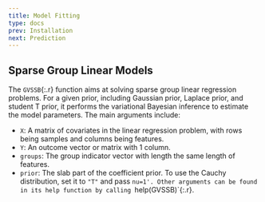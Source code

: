 ```yaml
---
title: Model Fitting
type: docs
prev: Installation
next: Prediction
---
```


## Sparse Group Linear Models
The `GVSSB`{:.r} function aims at solving sparse group linear regression problems. For a given prior, including Gaussian prior, Laplace prior, and student T prior, it performs the variational Bayesian inference to estimate the model parameters. The main arguments include:
- `X`: A matrix of covariates in the linear regression problem, with rows being samples and columns being features.
- `Y`: An outcome vector or matrix with 1 column.
- `groups`: The group indicator vector with length the same length of features.
- `prior`: The slab part of the coefficient prior. To use the Cauchy distribution, set it to `"T"` and pass `nu=1'.
Other arguments can be found in its help function by calling `help(GVSSB)`{:.r}.